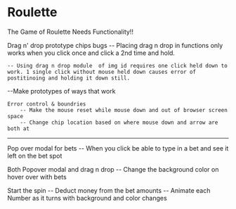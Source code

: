 # Roulette
The Game of Roulette
Needs Functionality!!

Drag n' drop prototype chips bugs
    -- Placing drag n drop in functions only works when you click once and click a 2nd time and hold. 

    -- Using drag n drop module  of img id requires one click held down to work. 1 single click without mouse held down causes error of postitinoing and holding it down still. 

--Make prototypes of ways that work
           
        
    Error control & boundries
        -- Make the mouse reset while mouse down and out of browser screen space
        -- Change chip location based on where mouse down and arrow are both at

----------------------------------------------------
Pop over modal for bets
    -- When you click be able to type in a bet and see it left on the bet spot
        
Both Popover modal and drag n drop
    -- Change the background color on hover over with bets

Start the spin
    -- Deduct money from the bet amounts
        -- Animate each Number as it turns with background and color changes


